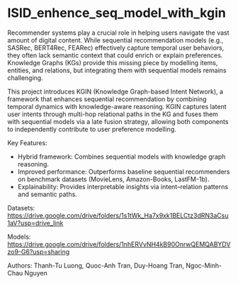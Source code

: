 # ISID_enhence_seq_model_with_kgin

Recommender systems play a crucial role in helping users navigate the vast amount of digital content. While sequential recommendation models (e.g., SASRec, BERT4Rec, FEARec) effectively capture temporal user behaviors, they often lack semantic context that could enrich or explain preferences. Knowledge Graphs (KGs) provide this missing piece by modelling items, entities, and relations, but integrating them with sequential models remains challenging.

This project introduces KGIN (Knowledge Graph-based Intent Network), a framework that enhances sequential recommendation by combining temporal dynamics with knowledge-aware reasoning. KGIN captures latent user intents through multi-hop relational paths in the KG and fuses them with sequential models via a late fusion strategy, allowing both components to independently contribute to user preference modelling.

Key Features:
- Hybrid framework: Combines sequential models with knowledge graph reasoning.
- Improved performance: Outperforms baseline sequential recommenders on benchmark datasets (MovieLens, Amazon-Books, LastFM-1b).
- Explainability: Provides interpretable insights via intent–relation patterns and semantic paths.

Datasets: https://drive.google.com/drive/folders/1s1tWk_Ha7x9xk1BELCtz3dRN3aCsu1aV?usp=drive_link

Models: https://drive.google.com/drive/folders/1nhERVvNH4kB90OnrwQEMQABYDVzo9-G6?usp=sharing

Authors: Thanh-Tu Luong, Quoc-Anh Tran, Duy-Hoang Tran, Ngoc-Minh-Chau Nguyen

